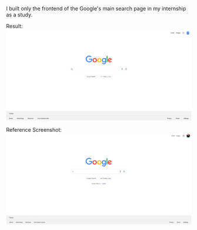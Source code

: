 I built only the frontend of the Google's main search page in my internship as a study.

Result:
![Res](https://github.com/ilicaa/googlepage-onlyfrontend/blob/main/result.png)

Reference Screenshot:
![Ref](https://github.com/ilicaa/googlepage-onlyfrontend/blob/main/referencescreenshot.png)
